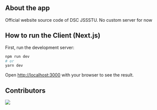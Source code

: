 ## About the app

Official website source code of DSC JSSSTU.
No custom server for now

## How to run the Client (Next.js)

First, run the development server:

```bash
npm run dev
# or
yarn dev
```

Open [http://localhost:3000](http://localhost:3000) with your browser to see the result.

## Contributors

<a href="https://github.com/dsc-jssstu/dsc-jssstu.github.io/graphs/contributors">
  <img src="https://contributors-img.web.app/image?repo=dsc-jssstu/dsc-jssstu.github.io" />
</a>
